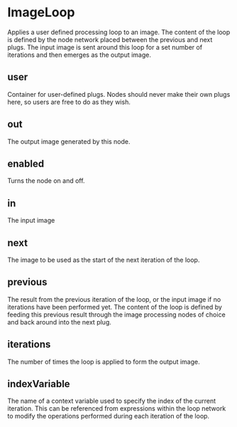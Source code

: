 # ImageLoop

Applies a user defined processing loop to an image. The content
of the loop is defined by the node network placed between the
previous and next plugs. The input image is sent around this
loop for a set number of iterations and then emerges as the
output image.

## user

 Container for user-defined plugs. Nodes
should never make their own plugs here,
so users are free to do as they wish.

## out

 The output image generated by this node.

## enabled

 Turns the node on and off.

## in

 The input image

## next

 The image to be used as the start of the next iteration of
the loop.

## previous

 The result from the previous iteration of the loop, or
the input image if no iterations have been performed yet.
The content of the loop is defined by feeding this previous
result through the image processing nodes of choice and back
around into the next plug.

## iterations

 The number of times the loop is applied to form the output
image.

## indexVariable

 The name of a context variable used to specify the index
of the current iteration. This can be referenced from
expressions within the loop network to modify the operations
performed during each iteration of the loop.

